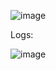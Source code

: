 ![image](https://github.com/ISHA-2112/ISHA-DESAI-ISS-ASSIGNMENT/assets/89999331/f11772a7-8184-47fa-9712-fa2a2d049471)

Logs:

![image](https://github.com/ISHA-2112/ISHA-DESAI-ISS-ASSIGNMENT/assets/89999331/9e144f00-8301-456d-8224-f2ddc8327e9f)
